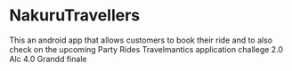 # NakuruTravellers
This an android app  that allows customers to book their ride and to also check on the upcoming Party Rides 
Travelmantics application challege 2.0 Alc 4.0 Grandd finale 
